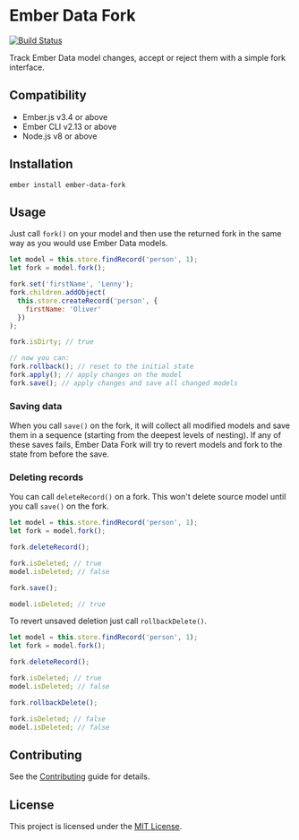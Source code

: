 Ember Data Fork
==============================================================================

[![Build Status](https://travis-ci.org/nibynic/ember-data-fork.svg?branch=master)](https://travis-ci.org/nibynic/ember-data-fork)

Track Ember Data model changes, accept or reject them with a simple fork interface.


Compatibility
------------------------------------------------------------------------------

* Ember.js v3.4 or above
* Ember CLI v2.13 or above
* Node.js v8 or above


Installation
------------------------------------------------------------------------------

```
ember install ember-data-fork
```


Usage
------------------------------------------------------------------------------

Just call `fork()` on your model and then use the returned fork in the same way as
you would use Ember Data models.

```javascript
let model = this.store.findRecord('person', 1);
let fork = model.fork();

fork.set('firstName', 'Lenny');
fork.children.addObject(
  this.store.createRecord('person', {
    firstName: 'Oliver'
  })
);

fork.isDirty; // true

// now you can:
fork.rollback(); // reset to the initial state
fork.apply(); // apply changes on the model
fork.save(); // apply changes and save all changed models
```

### Saving data

When you call `save()` on the fork, it will collect all modified models and save
them in a sequence (starting from the deepest levels of nesting).
If any of these saves fails, Ember Data Fork will try to revert models and fork
to the state from before the save.

### Deleting records

You can call `deleteRecord()` on a fork. This won't delete source model until you
call `save()` on the fork.

```javascript
let model = this.store.findRecord('person', 1);
let fork = model.fork();

fork.deleteRecord();

fork.isDeleted; // true
model.isDeleted; // false

fork.save();

model.isDeleted; // true
```

To revert unsaved deletion just call `rollbackDelete()`.

```javascript
let model = this.store.findRecord('person', 1);
let fork = model.fork();

fork.deleteRecord();

fork.isDeleted; // true
model.isDeleted; // false

fork.rollbackDelete();

fork.isDeleted; // false
model.isDeleted; // false
```

Contributing
------------------------------------------------------------------------------

See the [Contributing](CONTRIBUTING.md) guide for details.


License
------------------------------------------------------------------------------

This project is licensed under the [MIT License](LICENSE.md).
